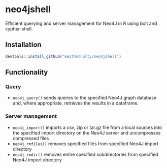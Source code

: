 # neo4jshell
Efficient querying and server management for Neo4J in R using bolt and cypher-shell.

## Installation

```r
devtools::install_github("keithmcnulty/neo4jshell")
```

## Functionality

### Query

- `neo4j_query()` sends queries to the specified Neo4J graph database and, where appropriate, retrieves the results in a dataframe.

### Server management

- `neo4j_import()` imports a csv, zip or tar.gz file from a local sources into the specified import directory on the Neo4J server and uncompresses compressed files
- `neo4j_rmfiles()` removes specified files from specified Neo4J import directory
- `neo4j_rmdir()` removes entire specified subdirectories from specified Neo4J import directory

